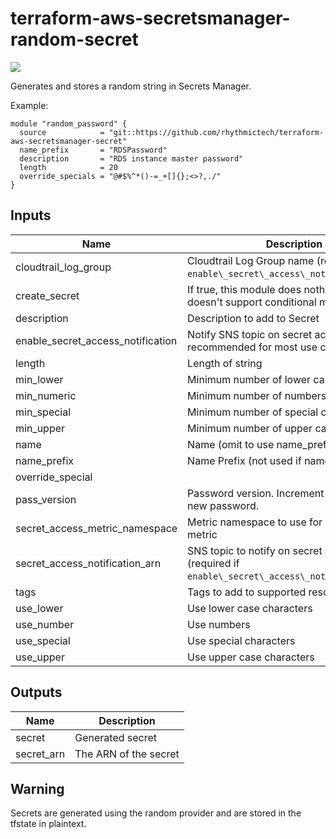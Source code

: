 # terraform-aws-secretsmanager-random-secret

[![](https://github.com/rhythmictech/terraform-aws-secretsmanager-random-secret/workflows/check/badge.svg)](https://github.com/rhythmictech/terraform-aws-secretsmanager-random-secret/actions)

Generates and stores a random string in Secrets Manager.

Example:

```
module "random_password" {
  source            = "git::https://github.com/rhythmictech/terraform-aws-secretsmanager-secret"
  name_prefix       = "RDSPassword"
  description       = "RDS instance master password"
  length            = 20
  override_specials = "@#$%^*()-=_+[]{};<>?,./"
}
```

<!-- BEGINNING OF PRE-COMMIT-TERRAFORM DOCS HOOK -->
## Inputs

| Name | Description | Type | Default | Required |
|------|-------------|:----:|:-----:|:-----:|
| cloudtrail\_log\_group | Cloudtrail Log Group name \(required if `enable\_secret\_access\_notification=true`\) | string | `"change_me"` | no |
| create\_secret | If true, this module does nothing \(since tf doesn't support conditional modules\) | bool | `"true"` | no |
| description | Description to add to Secret | string | `""` | no |
| enable\_secret\_access\_notification | Notify SNS topic on secret access \(not recommended for most use cases\) | bool | `"false"` | no |
| length | Length of string | number | n/a | yes |
| min\_lower | Minimum number of lower case characters | number | `"0"` | no |
| min\_numeric | Minimum number of numbers | number | `"0"` | no |
| min\_special | Minimum number of special characters | number | `"0"` | no |
| min\_upper | Minimum number of upper case characters | number | `"0"` | no |
| name | Name \(omit to use name\_prefix\) | string | `""` | no |
| name\_prefix | Name Prefix \(not used if name specified\) | string | `"terraform"` | no |
| override\_special |  | string | `""` | no |
| pass\_version | Password version. Increment this to trigger a new password. | number | `"1"` | no |
| secret\_access\_metric\_namespace | Metric namespace to use for CloudWatch metric | string | `"SecretsManager"` | no |
| secret\_access\_notification\_arn | SNS topic to notify on secret access \(required if `enable\_secret\_access\_notification=true`\) | string | `""` | no |
| tags | Tags to add to supported resources | map(string) | `{}` | no |
| use\_lower | Use lower case  characters | bool | `"true"` | no |
| use\_number | Use numbers | bool | `"true"` | no |
| use\_special | Use special characters | bool | `"true"` | no |
| use\_upper | Use upper case characters | bool | `"true"` | no |

## Outputs

| Name | Description |
|------|-------------|
| secret | Generated secret |
| secret\_arn | The ARN of the secret |

<!-- END OF PRE-COMMIT-TERRAFORM DOCS HOOK -->

## Warning
Secrets are generated using the random provider and are stored in the tfstate in plaintext.
